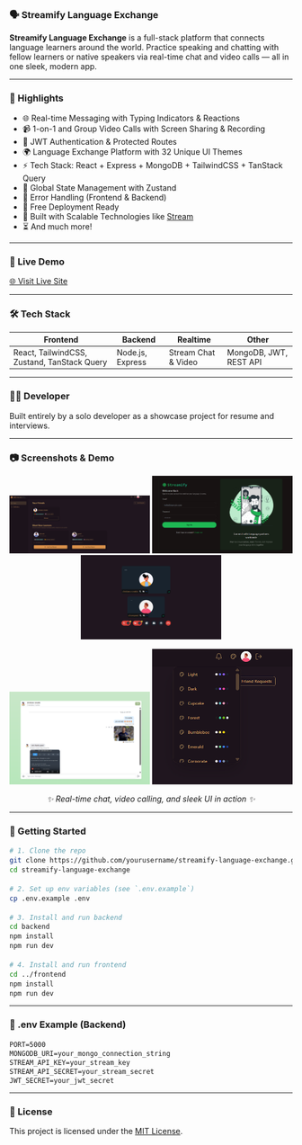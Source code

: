 
### 🗣️ Streamify Language Exchange

**Streamify Language Exchange** is a full-stack platform that connects language learners around the world. Practice speaking and chatting with fellow learners or native speakers via real-time chat and video calls — all in one sleek, modern app.

---

### 🌟 Highlights

- 🌐 Real-time Messaging with Typing Indicators & Reactions
- 📹 1-on-1 and Group Video Calls with Screen Sharing & Recording
- 🔐 JWT Authentication & Protected Routes
- 🌍 Language Exchange Platform with 32 Unique UI Themes
- ⚡ Tech Stack: React + Express + MongoDB + TailwindCSS + TanStack Query
- 🧠 Global State Management with Zustand
- 🚨 Error Handling (Frontend & Backend)
- 🚀 Free Deployment Ready
- 🎯 Built with Scalable Technologies like [Stream](https://getstream.io/)
- ⏳ And much more!

---

### 🚀 Live Demo 
[🌐 Visit Live Site](https://e-commerce-store-fzy2.onrender.com)

---
### 🛠️ Tech Stack

| Frontend       | Backend         | Realtime            | Other                   |
|----------------|------------------|----------------------|--------------------------|
| React, TailwindCSS, Zustand, TanStack Query | Node.js, Express | Stream Chat & Video | MongoDB, JWT, REST API |

---

### 🧑‍💻 Developer

Built entirely by a solo developer as a showcase project for resume and interviews.

---

### 📷 Screenshots & Demo

<p align="center"> 
<img src="./frontend/public/home-page_stremify.png" alt="Homepage" width="250" /> 
<img src="./frontend/public/login_streamify.png" alt="Chat Room" width="250" /> 
<img src="./frontend/public/videocall_streamify.png" alt="Video Call" width="250" /> 
</p>
<p align = "center">
<img src="./frontend/public/chating_streamify.png" alt="Login Page" width="250" /> 
<img src="./frontend/public/background-change_streamify.png" alt="Profile Settings" width="250" /> 
</p> 
<p align="center"><i>✨ Real-time chat, video calling, and sleek UI in action ✨</i></p>

---

### 🚀 Getting Started

```bash
# 1. Clone the repo
git clone https://github.com/yourusername/streamify-language-exchange.git
cd streamify-language-exchange

# 2. Set up env variables (see `.env.example`)
cp .env.example .env

# 3. Install and run backend
cd backend
npm install
npm run dev

# 4. Install and run frontend
cd ../frontend
npm install
npm run dev
```

---

### 📝 .env Example (Backend)

```env
PORT=5000
MONGODB_URI=your_mongo_connection_string
STREAM_API_KEY=your_stream_key
STREAM_API_SECRET=your_stream_secret
JWT_SECRET=your_jwt_secret
```

---

### 📄 License 

This project is licensed under the [MIT License](./LICENSE).

